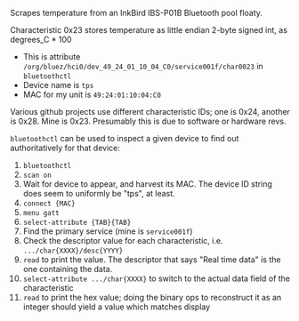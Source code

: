 Scrapes temperature from an InkBird IBS-P01B Bluetooth pool floaty.

Characteristic 0x23 stores temperature as little endian 2-byte signed int, as degrees_C * 100
* This is attribute `/org/bluez/hci0/dev_49_24_01_10_04_C0/service001f/char0023` in `bluetoothctl`
* Device name is `tps`
* MAC for my unit is `49:24:01:10:04:C0`

Various github projects use different characteristic IDs; one is 0x24, another
is 0x28. Mine is 0x23. Presumably this is due to software or hardware revs.

`bluetoothctl` can be used to inspect a given device to find out authoritatively for that device:

1. `bluetoothctl`
2. `scan on`
3. Wait for device to appear, and harvest its MAC. The device ID string does seem to uniformly be "tps", at least.
4. `connect {MAC}`
5. `menu gatt`
6. `select-attribute {TAB}{TAB}`
7. Find the primary service (mine is `service001f`) 
8. Check the descriptor value for each characteristic, i.e. `.../char{XXXX}/desc{YYYY}`
9. `read` to print the value. The descriptor that says "Real time data" is the one containing the data.
10. `select-attribute .../char{XXXX}` to switch to the actual data field of the characteristic
11. `read` to print the hex value; doing the binary ops to reconstruct it as an integer should yield a value which matches display
